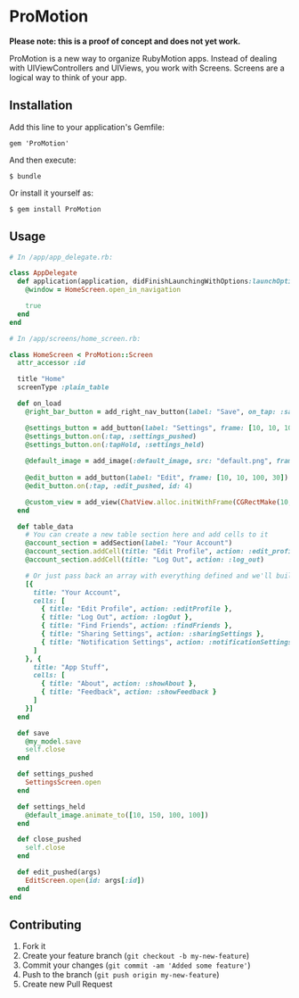 # ProMotion

**Please note: this is a proof of concept and does not yet work.**

ProMotion is a new way to organize RubyMotion apps. Instead of dealing
with UIViewControllers and UIViews, you work with Screens. Screens are
a logical way to think of your app.

## Installation

Add this line to your application's Gemfile:

    gem 'ProMotion'

And then execute:

    $ bundle

Or install it yourself as:

    $ gem install ProMotion

## Usage



```ruby
# In /app/app_delegate.rb:

class AppDelegate
  def application(application, didFinishLaunchingWithOptions:launchOptions)
    @window = HomeScreen.open_in_navigation

    true
  end
end

# In /app/screens/home_screen.rb:

class HomeScreen < ProMotion::Screen
  attr_accessor :id

  title "Home"
  screenType :plain_table

  def on_load
    @right_bar_button = add_right_nav_button(label: "Save", on_tap: :save)

    @settings_button = add_button(label: "Settings", frame: [10, 10, 100, 30])
    @settings_button.on(:tap, :settings_pushed)
    @settings_button.on(:tapHold, :settings_held)
    
    @default_image = add_image(:default_image, src: "default.png", frame: [10, 50, 100, 100])
    
    @edit_button = add_button(label: "Edit", frame: [10, 10, 100, 30])
    @edit_button.on(:tap, :edit_pushed, id: 4)

    @custom_view = add_view(ChatView.alloc.initWithFrame(CGRectMake(10, 300, 40, 40)))
  end

  def table_data
    # You can create a new table section here and add cells to it
    @account_section = addSection(label: "Your Account")
    @account_section.addCell(title: "Edit Profile", action: :edit_profile, arguments: { account_id: @account.id })
    @account_section.addCell(title: "Log Out", action: :log_out)

    # Or just pass back an array with everything defined and we'll build it for you
    [{
      title: "Your Account",
      cells: [
        { title: "Edit Profile", action: :editProfile },
        { title: "Log Out", action: :logOut },
        { title: "Find Friends", action: :findFriends },
        { title: "Sharing Settings", action: :sharingSettings },
        { title: "Notification Settings", action: :notificationSettings }
      ]
    }, {
      title: "App Stuff",
      cells: [
        { title: "About", action: :showAbout },
        { title: "Feedback", action: :showFeedback }
      ]
    }]
  end

  def save
    @my_model.save
    self.close
  end

  def settings_pushed
    SettingsScreen.open
  end

  def settings_held
    @default_image.animate_to([10, 150, 100, 100])
  end

  def close_pushed
    self.close
  end

  def edit_pushed(args)
    EditScreen.open(id: args[:id])
  end
end
```


## Contributing

1. Fork it
2. Create your feature branch (`git checkout -b my-new-feature`)
3. Commit your changes (`git commit -am 'Added some feature'`)
4. Push to the branch (`git push origin my-new-feature`)
5. Create new Pull Request

